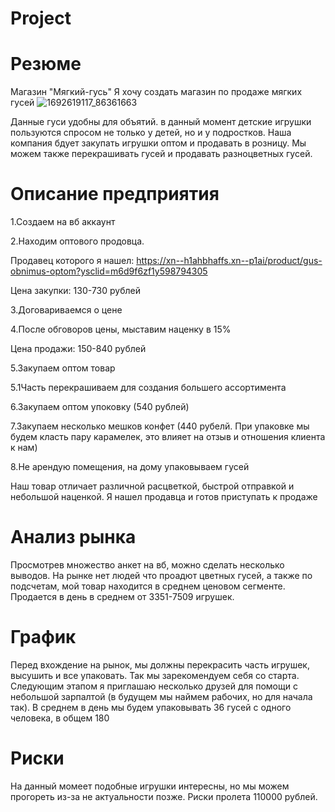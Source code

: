 # Project
# Резюме 

Магазин "Мягкий-гусь"
Я хочу создать магазин по продаже мягких гусей 
![1692619117_86361663](https://github.com/user-attachments/assets/8c058ec3-a98e-4572-ace0-140e49664a9a)

Данные гуси удобны для объятий. в данный момент детские игрушки пользуются спросом не только у детей, но и у подростков. Наша компания бдует закупать игрушки оптом и продавать в розницу. Мы можем также перекрашивать гусей и продавать разноцветных гусей.

# Описание предприятия

1.Создаем на вб аккаунт

2.Находим оптового продовца.

Продавец которого я нашел: https://xn--h1ahbhaffs.xn--p1ai/product/gus-obnimus-optom?ysclid=m6d9f6zf1y598794305

Цена закупки: 130-730 рублей 

3.Договариваемся о цене

4.После обговоров цены, мыставим наценку в 15%

Цена продажи: 150-840 рублей

5.Закупаем оптом товар

5.1Часть перекрашиваем для создания большего ассортимента  

6.Закупаем оптом упоковку (540 рублей)

7.Закупаем несколько мешков конфет (440 рубелй. При упаковке мы будем класть пару карамелек, это влияет на отзыв и отношения клиента к нам)

8.Не арендую помещения, на дому упаковываем гусей

Наш товар отличает различной расцветкой, быстрой отправкой и небольшой наценкой. Я нашел продавца и готов приступать к продаже

# Анализ рынка

Просмотрев множество анкет на вб, можно сделать несколько выводов. На рынке нет людей что проадют цветных гусей, а также по подсчетам, мой товар находится в среднем ценовом сегменте. Продается в день в среднем от 3351-7509 игрушек.

# График

Перед вхождение на рынок, мы должны перекрасить часть игрушек, высушить и все упаковать. Так мы зарекомендуем себя со старта. Следующим этапом я приглашаю несколько друзей для помощи с небольшой зарпалтой (в будущем мы наймем рабочих, но для начала так). В среднем в день мы будем упаковывать 36 гусей с одного человека, в общем 180

# Риски

На данный момеет подобные игрушки интересны, но мы можем прогореть из-за не актуальности позже. Риски пролета 110000 рублей.


